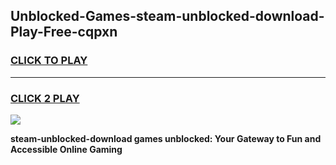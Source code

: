 
## Unblocked-Games-steam-unblocked-download-Play-Free-cqpxn
<h3>
<a href="https://premium76.site?title=steam-unblocked-download&ref=10A">CLICK TO PLAY</a></h3>
<hr>

<h3>
<a href="https://premium76.site?title=steam-unblocked-download&ref=10A">CLICK 2 PLAY</a>
  
</h3>

<a href="https://premium76.site?title=steam-unblocked-download&ref=10A"><img src="https://clearcache.store/games.png"></a>


**steam-unblocked-download games unblocked: Your Gateway to Fun and Accessible Online Gaming**
